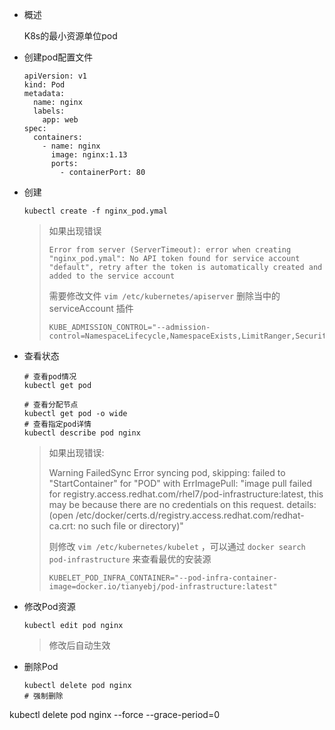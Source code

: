 * 概述

    K8s的最小资源单位pod
    
    
    
* 创建pod配置文件

    ```
    apiVersion: v1
    kind: Pod
    metadata:
      name: nginx
      labels:
        app: web
    spec:
      containers:
        - name: nginx
          image: nginx:1.13
          ports:
            - containerPort: 80
    ```

* 创建

    ```
    kubectl create -f nginx_pod.ymal
    ```

  > 如果出现错误 
  >
  > `Error from server (ServerTimeout): error when creating "nginx_pod.ymal": No API token found for service account "default", retry after the token is automatically created and added to the service account`
  >
  > 需要修改文件 `vim /etc/kubernetes/apiserver` 删除当中的 serviceAccount 插件
  >
  > ```
  > KUBE_ADMISSION_CONTROL="--admission-control=NamespaceLifecycle,NamespaceExists,LimitRanger,SecurityContextDeny,ResourceQuota"
  > ```
  >
  > 

* 查看状态

  ```
  # 查看pod情况
  kubectl get pod
  
  # 查看分配节点
  kubectl get pod -o wide
  # 查看指定pod详情
  kubectl describe pod nginx
  ```

  > 如果出现错误:
  >
  >  Warning FailedSync Error syncing pod, skipping: failed to "StartContainer" for "POD" with ErrImagePull: "image pull failed for registry.access.redhat.com/rhel7/pod-infrastructure:latest, this may be because there are no credentials on this request.  details: (open /etc/docker/certs.d/registry.access.redhat.com/redhat-ca.crt: no such file or directory)"
  >
  > 则修改 `vim /etc/kubernetes/kubelet` ，可以通过 `docker search pod-infrastructure`  来查看最优的安装源
  >
  > ```
  > KUBELET_POD_INFRA_CONTAINER="--pod-infra-container-image=docker.io/tianyebj/pod-infrastructure:latest"
  > ```
  >

* 修改Pod资源

    ```
    kubectl edit pod nginx
    ```

    >修改后自动生效

    

* 删除Pod

  ```
  kubectl delete pod nginx
  # 强制删除
kubectl delete pod nginx --force --grace-period=0
  ```
  
  